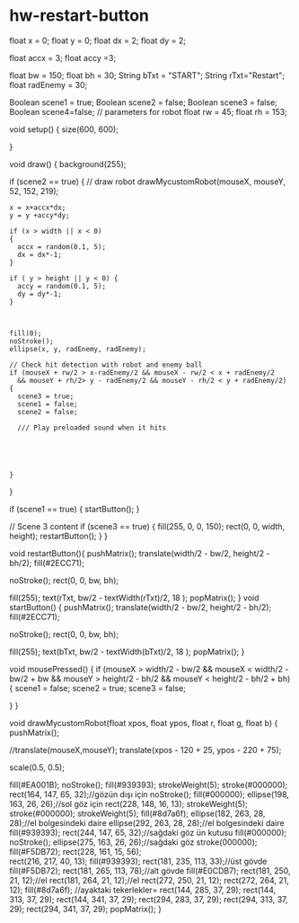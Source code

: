 # hw-restart-button


float x = 0;
float y = 0;
float dx = 2;
float dy = 2;

float accx = 3;
float accy =3;

float bw = 150;
float bh = 30;
String bTxt = "START";
String rTxt="Restart";
float radEnemy = 30;

Boolean scene1 = true;
Boolean scene2 = false;
Boolean scene3 = false;
Boolean scene4=false;
// parameters for robot
float rw = 45;
float rh = 153;

void setup() {
  size(600, 600);



}



void draw() {
  background(255);

  if (scene2 == true) {
    // draw robot
    drawMycustomRobot(mouseX, mouseY, 52, 152, 219);

    x = x+accx*dx;
    y = y +accy*dy;

    if (x > width || x < 0)
    {
      accx = random(0.1, 5);
      dx = dx*-1;
    }

    if ( y > height || y < 0) {
      accy = random(0.1, 5);
      dy = dy*-1;
    }



    fill(0);
    noStroke();
    ellipse(x, y, radEnemy, radEnemy);

    // Check hit detection with robot and enemy ball
    if (mouseX + rw/2 > x-radEnemy/2 && mouseX - rw/2 < x + radEnemy/2
      && mouseY + rh/2> y - radEnemy/2 && mouseY - rh/2 < y + radEnemy/2) {
      scene3 = true;
      scene1 = false;
      scene2 = false;

      /// Play preloaded sound when it hits 
  

  
  
  
    }
  }

  if (scene1 == true) {
    startButton();
  }

  // Scene 3 content
  if (scene3 == true) {
    fill(255, 0, 0, 150);
    rect(0, 0, width, height);
    restartButton();
  }
}

void restartButton(){
  pushMatrix();
  translate(width/2 - bw/2, height/2 - bh/2);
  fill(#2ECC71);


  noStroke();
  rect(0, 0, bw, bh);

  fill(255);
  text(rTxt, bw/2 - textWidth(rTxt)/2, 18 );
  popMatrix();
}
void startButton() {
  pushMatrix();
  translate(width/2 - bw/2, height/2 - bh/2);
  fill(#2ECC71);


  noStroke();
  rect(0, 0, bw, bh);

  fill(255);
  text(bTxt, bw/2 - textWidth(bTxt)/2, 18 );
  popMatrix();
}

void mousePressed() {
  if (mouseX > width/2 - bw/2 && mouseX < width/2 - bw/2 + bw
    && mouseY > height/2 - bh/2 && mouseY < height/2 - bh/2 + bh) {
    scene1 = false;
    scene2 = true;
    scene3 = false;
  
  }
}

void drawMycustomRobot(float xpos, float ypos, float r, float g, float b) {
  pushMatrix();

  //translate(mouseX,mouseY);
  translate(xpos - 120 + 25, ypos - 220 + 75);
 
  scale(0.5, 0.5);
  
 fill(#EA001B);
      noStroke();
      fill(#939393);
      strokeWeight(5);
      stroke(#000000);
      rect(164, 147, 65, 32);//gözün dışı için
      noStroke();
      fill(#000000);
      ellipse(198, 163, 26, 26);//sol göz için
      rect(228, 148, 16, 13);
      strokeWeight(5);
      stroke(#000000);
      strokeWeight(5);
      fill(#8d7a6f);
      ellipse(182, 263, 28, 28);//el bolgesindeki daire
      ellipse(292, 263, 28, 28);//el bolgesindeki daire
      fill(#939393);
      rect(244, 147, 65, 32);//sağdaki göz ün kutusu
      fill(#000000);
      noStroke();
      ellipse(275, 163, 26, 26);//sağdaki göz
      stroke(000000);
      fill(#F5DB72);
      rect(228, 161, 15, 56);  
      rect(216, 217, 40, 13);
      fill(#939393);
      rect(181, 235, 113, 33);//üst gövde
      fill(#F5DB72);
      rect(181, 265, 113, 78);//alt gövde
      fill(#E0CDB7);
      rect(181, 250, 21, 12);//el
      rect(181, 264, 21, 12);//el
      rect(272, 250, 21, 12);
      rect(272, 264, 21, 12);
      fill(#8d7a6f);
      //ayaktaki tekerlekler=
      rect(144, 285, 37, 29);
      rect(144, 313, 37, 29);
      rect(144, 341, 37, 29);
      rect(294, 283, 37, 29);
      rect(294, 313, 37, 29);
      rect(294, 341, 37, 29);
  popMatrix();
}
